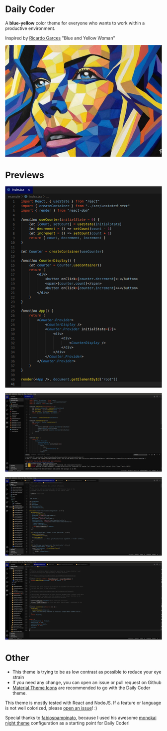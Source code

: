 # Daily Coder

A **blue-yellow** color theme for everyone who wants to work within a productive environment.

Inspired by [Ricardo Garces](https://twitter.com/artblogmunich?lang=en) "Blue and Yellow Woman"

![Ricardo Garces - Blue Yellow Woman](https://raw.githubusercontent.com/Sir-hennihau/daily-coder/master/images/ricardo_garces_blue_yellow_woman.jpg)

# Previews

![Component with full editor](https://raw.githubusercontent.com/Sir-hennihau/daily-coder/master/images/code_only.png)

![Component with full editor](https://raw.githubusercontent.com/Sir-hennihau/daily-coder/master/images/component.png)

![Library code 1](https://raw.githubusercontent.com/Sir-hennihau/daily-coder/master/images/library_1.png)

![Library code 2](https://raw.githubusercontent.com/Sir-hennihau/daily-coder/master/images/library_2.png)

# Other

-   This theme is trying to be as low contrast as possible to reduce your eye strain
-   If you need any change, you can open an issue or pull request on Github
-   [Material Theme Icons](https://marketplace.visualstudio.com/items?itemName=Equinusocio.vsc-material-theme-icons) are recommended to go with the Daily Coder theme.

This theme is mostly tested with React and NodeJS. If a feature or language is not well colorized, please [open an issue](https://github.com/Sir-hennihau/daily-coder/issues)! :)

Special thanks to [fabiospampinato](https://github.com/fabiospampinato), because I used his awesome [monokai night theme](https://github.com/fabiospampinato/vscode-monokai-night) configuration as a starting point for Daily Coder!
